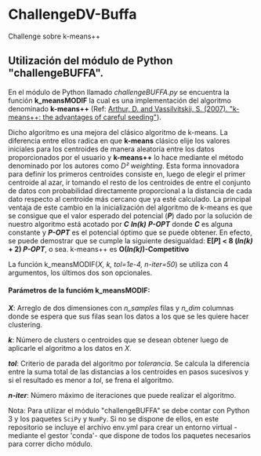 # ChallengeDV-Buffa
Challenge sobre k-means++

## Utilización del módulo de Python "challengeBUFFA".

En el módulo de Python llamado *challengeBUFFA.py* se encuentra la función **k_meansMODIF** la cual es una implementación del algoritmo denominado **k-means++** (Ref: [Arthur, D. and Vassilvitskii, S. (2007). "k-means++: the advantages of careful seeding"](http://ilpubs.stanford.edu:8090/778/1/2006-13.pdf)). 

Dicho algoritmo es una mejora del clásico algoritmo de k-means. La diferencia entre ellos radica en que **k-means** clásico elije los valores iniciales para los centroides de manera aleatoria entre los datos proporcionados por el usuario y **k-means++** lo hace mediante el método denominado por los autores como *D² weighting*. Esta forma innovadora para definir los primeros centroides consiste en, luego de elegir el primer centroide al azar, ir tomando el resto de los centroides de entre el conjunto de datos con probabilidad directamente proporcional a la distancia de cada dato respecto al centroide más cercano que ya esté calculado. La principal ventaja de este cambio en la inicialización del algoritmo de k-means es que se consigue que el valor esperado del potencial (**_P_**) dado por la solución de nuestro algoritmo está acotado por **_C_**  **_ln(k)_**   **_P-OPT_** donde **_C_** es alguna constante y **_P-OPT_** es el potencial óptimo que se puede obtener. En efecto, se puede demostrar que se cumple la siguiente desigualdad: **E[_P_] < 8 (_ln(k)_ + 2) _P-OPT_**, o sea. k-means++ es **O(_ln(k)_)-Competitivo**

La función k_meansMODIF(_X, k, tol=1e-4, n-iter=50_) se utiliza con 4 argumentos, los últimos dos son opcionales. 
#### Parámetros de la funcióm k_meansMODIF:

**_X_**: Arreglo de dos dimensiones con *n_samples* filas y *n_dim* columnas donde se espera que sus filas sean los datos a los que se les quiere hacer clustering.

**_k_**: Número de clusters o centroides que se desean obtener luego de aplicarle el algoritmo a los datos en $X$.

**_tol_**: Criterio de parada del algoritmo por *tolerancia*. Se calcula la diferencia entre la suma total de las distancias a los centroides en pasos sucesivos y si el resultado es menor a *$tol$*, se frena el algoritmo.

**_n-iter_**: Número máximo de iteraciones que puede realizar el algoritmo.

Nota: Para utilizar el módulo "challengeBUFFA" se debe contar con Python 3 y los paquetes `SciPy` y `NumPy`. Si no se dispone de ellos, en este repositorio se incluye el archivo env.yml para crear un entorno virtual -mediante el gestor 'conda'- que dispone de todos los paquetes necesarios para correr dicho módulo.
